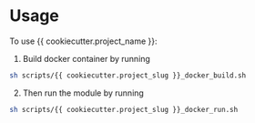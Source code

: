 # Usage

To use {{ cookiecutter.project_name }}:
1. Build docker container by running
```bash
sh scripts/{{ cookiecutter.project_slug }}_docker_build.sh
```
2. Then run the module by running
```bash
sh scripts/{{ cookiecutter.project_slug }}_docker_run.sh
```

